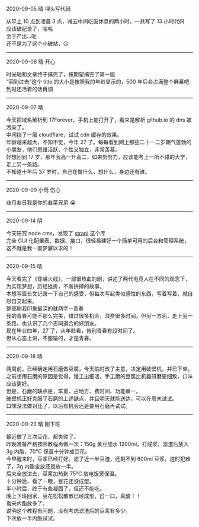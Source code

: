 2020-09-05 晴 埋头写代码

从早上 10 点到凌晨 3 点，减去中间吃饭休息的两小时，一共写了 13 小时代码  
应该破纪录了，哈哈  
至于产出...呃  
还不是为了这个小破站，😕

---

2020-09-06 晴 开心

时光轴和文章终于搞完了，按期望搞完了第一版  
“回到过去”这个 title 的大小是按照我的年龄显示的，500 年后会占满整个屏幕吧  
到时还活着的话再调

---

2020-09-07 晴

今天把域名解析到 17Forever，手机上能打开了，看来是解析 github.io 的 dns 被污染了。  
中间挡了一层 cloudflare，试试 cdn 缓存的效果。  
年龄越来越大，不知不觉，今年 27 了。每每看到网上那些二十一二岁朝气蓬勃的小朋友，他们思维活跃，个性又独立，非常羡慕。  
好想回到 17 岁，那年我高一升高二，如果努努力，应该能考上一所不错的大学，走上另一条路。  
不知道十年后 37 岁时，自己在做什么，想什么，身边还有谁。

---

2020-09-09 小雨 伤心

韭月韭日我是你的韭菜兄弟 😭

---

2020-09-14 阴

今天研究 node cms，发现了 [strapi](https://github.com/strapi/strapi) 这个库  
完全 GUI 化配置表、数据、接口，很轻易建好一个简单可用的后台和管理系统，这不就是我一直梦寐以求的！

---

2020-09-15 晴

今天看完了《穿越火线》，一部很热血的剧，讲述了两代电竞人在不同的观念下，为实现梦想，历经挫折，不断拼搏的故事。  
本想写篇长文记录一下自己的感受，但每次写起类似感性的东西，写着写着，就自怨自艾起来。  
整部剧我印象最深的就两字--青春  
我的青春可能不那么完美，错过很多机会，浪费很多时间。但另一方面，走上另一条路，也认识了几个志同道合的好朋友。  
现在毕业四年，27 了，从年龄看，告别青春有段时间了。  
但从心态上讲，不服输的，才是青春。

---

2020-09-18 晴

两周前，已经确定用石磨做豆腐，今天临时改了主意，决定用破壁机，并已下单。  
之前想用石磨的原因是觉得，慢工出细活，手工磨的豆腐比机器研磨更细致，口味应该更好。  
但是，石磨的缺点是，笨重、占地方、费时间、功能单一。  
破壁机正好克服了石磨的上述缺点，并且明天就能送达，可以在周末试试。  
口味没法做对比了，以后有机会还是要用石磨再试试。

---

2020-09-23 晴 刚下班

最近做了三次豆花，都失败了。  
昨晚准备严格按照教程再做一次：150g 黄豆加水 1200ml，打成浆，滤渣后放入 3g 内酯，70°C 保温十分钟成豆花。  
今早醒来时，豆浆已经打好。滤了近一半豆渣，还剩不到 600ml 豆浆。这时犯难了，3g 内酯全放还是放一半。  
后来全放进去，豆浆加热到 75°C 放电饭煲保温。  
十分钟后，看了一眼，豆花还没成型。  
半小时后，终于有些凝固了，但还不能吃。  
晚上下班回家，豆花松松散散已经成型，舀一口，真酸！！  
看来内酯放多了。  
说明这个教程有问题，没有考虑滤渣后的豆浆有多少。  
下次放一半内酯试试。
